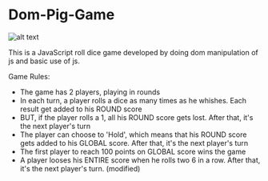 # Dom-Pig-Game

![alt text](https://github.com/zakariabijoy/Dom-Pig-Game-/blob/master/game_ss.png)


This is a JavaScript roll dice game developed by doing dom manipulation of js and basic use of js. 

Game Rules:

- The game has 2 players, playing in rounds
- In each turn, a player rolls a dice as many times as he whishes. Each result get added to his ROUND score
- BUT, if the player rolls a 1, all his ROUND score gets lost. After that, it's the next player's turn
- The player can choose to 'Hold', which means that his ROUND score gets added to his GLOBAL score. After that, it's the next player's turn
- The first player to reach 100 points on GLOBAL score wins the game
- A player looses his ENTIRE score when he rolls two 6 in a row. After that, it's the next player's turn.  (modified)
